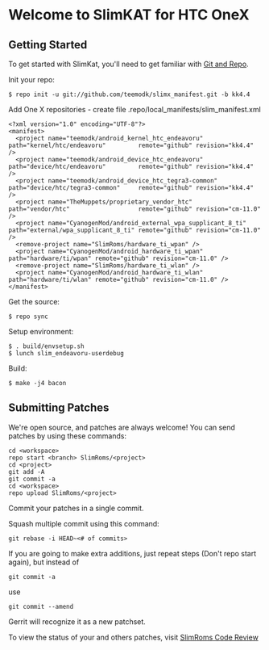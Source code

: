 Welcome to SlimKAT for HTC OneX
===============================


Getting Started
---------------

To get started with SlimKat, you'll need to get familiar with
[Git and Repo](http://source.android.com/download/using-repo).

Init your repo:

    $ repo init -u git://github.com/teemodk/slimx_manifest.git -b kk4.4

Add One X repositories - create file .repo/local_manifests/slim_manifest.xml

    <?xml version="1.0" encoding="UTF-8"?>
    <manifest>
      <project name="teemodk/android_kernel_htc_endeavoru"             path="kernel/htc/endeavoru"         remote="github" revision="kk4.4" />
      <project name="teemodk/android_device_htc_endeavoru"             path="device/htc/endeavoru"         remote="github" revision="kk4.4" />
      <project name="teemodk/android_device_htc_tegra3-common"         path="device/htc/tegra3-common"     remote="github" revision="kk4.4" />
      <project name="TheMuppets/proprietary_vendor_htc"                path="vendor/htc"                   remote="github" revision="cm-11.0" />
      <project name="CyanogenMod/android_external_wpa_supplicant_8_ti" path="external/wpa_supplicant_8_ti" remote="github" revision="cm-11.0" />
      <remove-project name="SlimRoms/hardware_ti_wpan" />
      <project name="CyanogenMod/android_hardware_ti_wpan" path="hardware/ti/wpan" remote="github" revision="cm-11.0" />
      <remove-project name="SlimRoms/hardware_ti_wlan" />
      <project name="CyanogenMod/android_hardware_ti_wlan" path="hardware/ti/wlan" remote="github" revision="cm-11.0" />
    </manifest>


Get the source:

    $ repo sync

Setup environment:

    $ . build/envsetup.sh
    $ lunch slim_endeavoru-userdebug

Build:

    $ make -j4 bacon



Submitting Patches
------------------

We're open source, and patches are always welcome!
You can send patches by using these commands:

    cd <workspace>
    repo start <branch> SlimRoms/<project>
    cd <project>
    git add -A
    git commit -a
    cd <workspace>
    repo upload SlimRoms/<project>

Commit your patches in a single commit.

Squash multiple commit using this command:

	git rebase -i HEAD~<# of commits>

If you are going to make extra additions, just repeat steps (Don't repo start again), but instead of

	git commit -a

use

	git commit --amend

Gerrit will recognize it as a new patchset.

To view the status of your and others patches, visit [SlimRoms Code Review](http://gerrit.slimroms.net)
